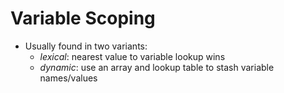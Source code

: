 # Variable Scoping

* Usually found in two variants:
  * _lexical_: nearest value to variable lookup wins
  * _dynamic_: use an array and lookup table to stash variable names/values
